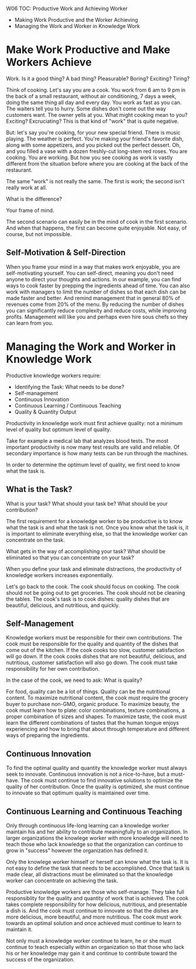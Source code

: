 W06
TOC:
Productive Work and Achieving Worker
- Making Work Productive and the Worker Achieving
- Managing the Work and Worker in Knowledge Work

# Make Work Productive and Make Workers Achieve

Work. Is it a good thing? A bad thing? Pleasurable? Boring? Exciting? Tiring?

Think of cooking. Let's say you are a cook. You work from 6 am to 9 pm in the back of a small restaurant, without air conditioning, 7 days a week, doing the same thing all day and every day. You work as fast as you can. The waiters tell you to hurry. Some dishes don't come out the way customers want. The owner yells at you. What might cooking mean to you? Exciting? Excruciating? This is that kind of "work" that is quite negative.

But: let's say you're cooking, for your new special friend. There is music playing. The weather is perfect. You're making your friend's favorite dish, along with some appetizers, and you picked out the perfect dessert. Oh, and you filled a vase with a dozen freshly-cut long-stem red roses. You are cooking. You are working. But how you see cooking as work is vastly different from the situation before where you are cooking at the back of the restaurant.

The same "work" is not really the same. The first is work; the second isn't really work at all.

What is the difference?

Your frame of mind.

The second scenario can easily be in the mind of cook in the first scenario. And when that happens, the first can become quite enjoyable. Not easy, of course, but not impossible.

## Self-Motivation & Self-Direction

When you frame your mind in a way that makes work enjoyable, you are self-motivating yourself. You can self-direct, meaning you don't need anyone to direct your thoughts and actions. In our example, you can find ways to cook faster by prepping the ingredients ahead of time. You can also work with managers to limit the number of dishes so that each dish can be made faster and better. And remind management that in general 80% of revenues come from 20% of the menu. By reducing the number of dishes you can significantly reduce complexity and reduce costs, while improving profits. Management will like you and perhaps even hire sous chefs so they can learn from you.

# Managing the Work and Worker in Knowledge Work

Productive knowledge workers require:
* Identifying the Task: What needs to be done?
* Self-management
* Continuous Innovation
* Continuous Learning / Continuous Teaching
* Quality & Quantity Output

Productivity in knowledge work must first achieve quality: not a minimum level of quality but optimum level of quality.

Take for example a medical lab that analyzes blood tests. The most important productivity is now many test results are valid and reliable. Of secondary importance is how many tests can be run through the machines.

In order to determine the optimum level of quality, we first need to know what the task is.

## What is the Task?

What is your task? What should your task be? What should be your contribution?

The first requirement for a knowledge worker to be productive is to know what the task is and what the task is  not. Once you know what the task is, it is important to eliminate everything else, so that the knowledge worker can concentrate on the task.

What gets in the way of accomplishing your task? What should be eliminated so that you can concentrate on your task?

When you define your task and eliminate distractions, the productivity of knowledge workers increases exponentially.

Let's go back to the cook. The cook should focus on cooking. The cook should not be going out to get groceries. The cook should not be cleaning the tables. The cook's task is to cook dishes: quality dishes that are beautiful, delicious, and nutritious, and quickly.

## Self-Management

Knowledge workers must be responsible for their own contributions. The cook must be responsible for the quality and quantity of the dishes that come out of the kitchen. If the cook cooks too slow, customer satisfaction will go down. If the cook cooks dishes that are not beautiful, delicious, and nutritious, customer satisfaction will also go down. The cook must take responsibility for her own contribution.

In the case of the cook, we need to ask: What is quality?

For food, quality can be a lot of things. Quality can be the nutritional content. To maximize nutritional content, the cook must require the grocery buyer to purchase non-GMO, organic produce. To maximize beauty, the cook must learn how to plate: color combinations, texture combinations, a proper combination of sizes and shapes. To maximize taste, the cook must learn the different combinations of tastes that the human tongue enjoys experiencing and how to bring that about through temperature and different ways of preparing the ingredients.

## Continuous Innovation

To find the optimal quality and quantity the knowledge worker must always seek to innovate. Continuous innovation is not a nice-to-have, but a must-have. The cook must continue to find innovative solutions to optimize the quality of her contribution. Once the quality is optimized, she must continue to innovate so that optimum quality is maintained over time.

## Continuous Learning and Continuous Teaching

Only through continuous life-long learning can a knowledge worker maintain his and her ability to contribute meaningfully to an organization. In larger organizations the knowlege worker with more knowledge will need to teach those who lack knowledge so that the organization can continue to grow in "success" however the organization has defined it.

Only the knowlege worker himself or herself can know what the task is. It is not easy to define the task that needs to be accomplished. Once that task is made clear, all distractions must be eliminated so that the knowledge worker can concentrate on achieving the task.

Productive knowledge workers are those who self-manage. They take full responsiblity for the quality and quantity of work that is achieved. The cook takes complete responsibility for how delicious, nutritious, and presentable a dish is. And the cook must continue to innovate so that the dishes are more delicious, more beautiful, and more nutritious. The cook must work towards an optimal solution and once achieved must continue to learn to maintain it.

Not only must a knowledge worker continue to learn, he or she must continue to teach especially within an organization so that those who lack his or her knowledge may gain it and continue to contribute toward the success of the organization.